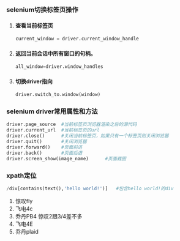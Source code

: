### selenium切换标签页操作

1. #### 查看当前标签页

   ~~~python
   current_window = driver.current_window_handle 
   ~~~

   

2. #### 返回当前会话中所有窗口的句柄。

    ~~~python
   all_window=driver.window_handles    
   ~~~

   

3. #### 切换driver指向

   ~~~python
   driver.switch_to.window(window)  
   ~~~

### selenium driver常用属性和方法

~~~python
driver.page_source	#当前标签页浏览器渲染之后的源代码
driver.current_url	#当前标签页的url
driver.close()      #关闭当前标签页，如果只有一个标签页则关闭浏览器
driver.quit()       #关闭浏览器
driver.forward()    #页面前进
driver.back()       #页面后退
driver.screen_show(image_name)		#页面截图
~~~

### xpath定位

~~~python
/div[contains(text(),'hello world!')]	#包含hello world!的div
~~~





1. 惊叹fly
2. 飞电4c
3. 乔丹PB4   惊叹2跟3/4差不多
4. 飞电4E
5. 乔丹plaid